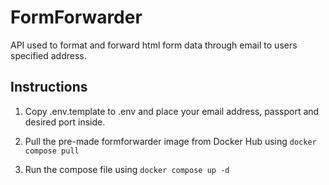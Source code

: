 # FormForwarder

API used to format and forward html form data through email to users specified address.

## Instructions

1. Copy .env.template to .env and place your email address, passport and desired port inside.

2. Pull the pre-made formforwarder image from Docker Hub using `docker compose pull`

3. Run the compose file using `docker compose up -d`


